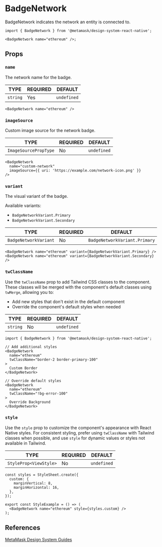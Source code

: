 # BadgeNetwork

BadgeNetwork indicates the network an entity is connected to.

```tsx
import { BadgeNetwork } from '@metamask/design-system-react-native';

<BadgeNetwork name="ethereum" />;
```

## Props

### `name`

The network name for the badge.

| TYPE     | REQUIRED | DEFAULT     |
| -------- | -------- | ----------- |
| `string` | Yes      | `undefined` |

```tsx
<BadgeNetwork name="ethereum" />
```

### `imageSource`

Custom image source for the network badge.

| TYPE                  | REQUIRED | DEFAULT     |
| --------------------- | -------- | ----------- |
| `ImageSourcePropType` | No       | `undefined` |

```tsx
<BadgeNetwork
  name="custom-network"
  imageSource={{ uri: 'https://example.com/network-icon.png' }}
/>
```

### `variant`

The visual variant of the badge.

Available variants:

- `BadgeNetworkVariant.Primary`
- `BadgeNetworkVariant.Secondary`

| TYPE                  | REQUIRED | DEFAULT                       |
| --------------------- | -------- | ----------------------------- |
| `BadgeNetworkVariant` | No       | `BadgeNetworkVariant.Primary` |

```tsx
<BadgeNetwork name="ethereum" variant={BadgeNetworkVariant.Primary} />
<BadgeNetwork name="ethereum" variant={BadgeNetworkVariant.Secondary} />
```

### `twClassName`

Use the `twClassName` prop to add Tailwind CSS classes to the component. These classes will be merged with the component's default classes using `twMerge`, allowing you to:

- Add new styles that don't exist in the default component
- Override the component's default styles when needed

| TYPE     | REQUIRED | DEFAULT     |
| -------- | -------- | ----------- |
| `string` | No       | `undefined` |

```tsx
import { BadgeNetwork } from '@metamask/design-system-react-native';

// Add additional styles
<BadgeNetwork
  name="ethereum"
  twClassName="border-2 border-primary-100"
>
  Custom Border
</BadgeNetwork>

// Override default styles
<BadgeNetwork
  name="ethereum"
  twClassName="!bg-error-100"
>
  Override Background
</BadgeNetwork>
```

### `style`

Use the `style` prop to customize the component's appearance with React Native styles. For consistent styling, prefer using `twClassName` with Tailwind classes when possible, and use `style` for dynamic values or styles not available in Tailwind.

| TYPE                   | REQUIRED | DEFAULT     |
| ---------------------- | -------- | ----------- |
| `StyleProp<ViewStyle>` | No       | `undefined` |

```tsx
const styles = StyleSheet.create({
  custom: {
    marginVertical: 8,
    marginHorizontal: 16,
  },
});

export const StyleExample = () => (
  <BadgeNetwork name="ethereum" style={styles.custom} />
);
```

## References

[MetaMask Design System Guides](https://www.notion.so/MetaMask-Design-System-Guides-Design-f86ecc914d6b4eb6873a122b83c12940)
